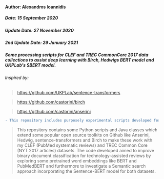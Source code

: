 #### Author: Alexandros Ioannidis
##### Date: 15 September 2020
##### Update Date: 27 November 2020
##### 2nd Update Date: 29 January 2021
##### Some processing scripts for CLEF and TREC CommonCore 2017 data collections to assist deep learning with Birch, Hedwigs BERT model and UKPLab's SBERT model.


###### Inspired by: 
> https://github.com/UKPLab/sentence-transformers

> https://github.com/castorini/birch

> https://github.com/castorini/anserini

```diff
- This repository includes purposely experimental scripts developed for different open-source (Information Retrieval and Deep Learning) projects. 
```

> This repository contains some Python scripts and Java classes which extend some popular open source toolkits on Github like Anserini, Hedwig, sentence-transformers and Birch to make these work with my CLEF (PubMed systematic reviews) and TREC Common Core (NYT 2017 articles) datasets. The code developed aimed to improve binary document classification for technology-assisted reviews by exploring some pretrained word embeddings like BERT and PubMedBERT and furthermore to investigate a Semantic search approach incorporating the Sentence-BERT model for both datasets.
